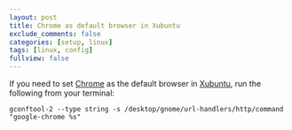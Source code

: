 ```yaml
---
layout: post
title: Chrome as default browser in Xubuntu
exclude_comments: false
categories: [setup, linux]
tags: [linux, config]
fullview: false
---
```


If you need to set [Chrome](https://www.google.com/chrome/browser/desktop/) as the default browser in [Xubuntu](http://xubuntu.org/), run the following from your terminal:

~~~
gconftool-2 --type string -s /desktop/gnome/url-handlers/http/command "google-chrome %s"
~~~
